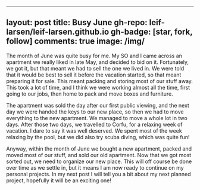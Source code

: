 
---
layout: post
title: Busy June
gh-repo: leif-larsen/leif-larsen.github.io
gh-badge: [star, fork, follow]
comments: true
image: /img/
---
    
    
The month of June was quite busy for me. My SO and I came across an apartment we really liked in late May, and decided to bid on it. Fortunately, we got it, but that meant we had to sell the one we lived in. We were told that it would be best to sell it before the vacation started, so that meant preparing it for sale. This meant packing and storing most of our stuff away. This took a lot of time, and I think we were working almost all the time, first going to our jobs, then home to pack and move boxes and furniture.

The apartment was sold the day after our first public viewing, and the next day we were handed the keys to our new place, so then we had to move everything to the new apartment. We managed to move a whole lot in two days. After those two days, we travelled to Corfu, for a relaxing week of vacation. I dare to say it was well deserved. We spent most of the week relaxing by the pool, but we did also try scuba diving, which was quite fun!

Anyway, within the month of June we bought a new apartment, packed and moved most of our stuff, and sold our old apartment. Now that we got most sorted out, we need to organize our new place. This will off course be done over time as we settle in, but it means I am now ready to continue on my personal projects. In my next post I will tell you a bit about my next planned project, hopefully it will be an exciting one!


